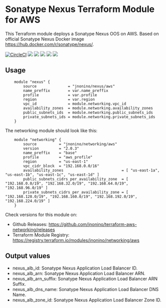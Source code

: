 # Sonatype Nexus Terraform Module for AWS #

This Terraform module deploys a Sonatype Nexus OOS on AWS. Based on official Sonatype Nexus Docker image <https://hub.docker.com/r/sonatype/nexus/>.

[![CircleCI](https://circleci.com/gh/jnonino/terraform-aws-nexus/tree/master.svg?style=svg)](https://circleci.com/gh/jnonino/terraform-aws-nexus/tree/master)
[![](https://img.shields.io/github/license/jnonino/terraform-aws-nexus)](https://github.com/jnonino/terraform-aws-nexus)
[![](https://img.shields.io/github/issues/jnonino/terraform-aws-nexus)](https://github.com/jnonino/terraform-aws-nexus)
[![](https://img.shields.io/github/issues-closed/jnonino/terraform-aws-nexus)](https://github.com/jnonino/terraform-aws-nexus)
[![](https://img.shields.io/github/languages/code-size/jnonino/terraform-aws-nexus)](https://github.com/jnonino/terraform-aws-nexus)
[![](https://img.shields.io/github/repo-size/jnonino/terraform-aws-nexus)](https://github.com/jnonino/terraform-aws-nexus)

## Usage
 
        module "nexus" {
            source              = "jnonino/nexus/aws"
            name_preffix        = var.name_preffix
            profile             = var.profile
            region              = var.region
            vpc_id              = module.networking.vpc_id
            availability_zones  = module.networking.availability_zones
            public_subnets_ids  = module.networking.public_subnets_ids
            private_subnets_ids = module.networking.private_subnets_ids
        }

The networking module should look like this:

        module "networking" {
    	    source          = "jnonino/networking/aws"
            version         = "2.0.3"
            name_preffix    = "base"
            profile         = "aws_profile"
            region          = "us-east-1"
            vpc_cidr_block  = "192.168.0.0/16"
            availability_zones                          = [ "us-east-1a", "us-east-1b", "us-east-1c", "us-east-1d" ]
            public_subnets_cidrs_per_availability_zone  = [ "192.168.0.0/19", "192.168.32.0/19", "192.168.64.0/19", "192.168.96.0/19" ]
            private_subnets_cidrs_per_availability_zone = [ "192.168.128.0/19", "192.168.160.0/19", "192.168.192.0/19", "192.168.224.0/19" ]
    	}

Check versions for this module on:
* Github Releases: <https://github.com/jnonino/terraform-aws-networking/releases>
* Terraform Module Registry: <https://registry.terraform.io/modules/jnonino/networking/aws>

## Output values

* nexus_alb_id: Sonatype Nexus Application Load Balancer ID.
* nexus_alb_arn: Sonatype Nexus Application Load Balancer ARN.
* nexus_alb_arn_suffix: Sonatype Nexus Application Load Balancer ARN Suffix.
* nexus_alb_dns_name: Sonatype Nexus Application Load Balancer DNS Name.
* nexus_alb_zone_id: Sonatype Nexus Application Load Balancer Zone ID.

